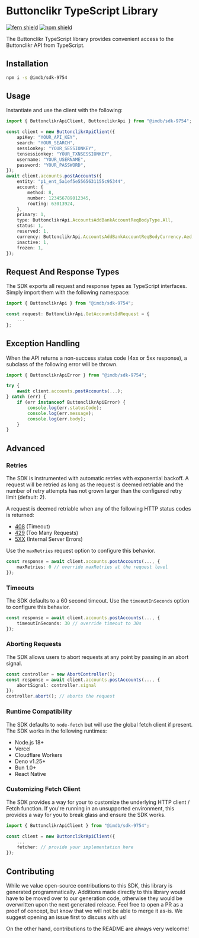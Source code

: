 # Buttonclikr TypeScript Library

[![fern shield](https://img.shields.io/badge/%F0%9F%8C%BF-Built%20with%20Fern-brightgreen)](https://buildwithfern.com?utm_source=github&utm_medium=github&utm_campaign=readme&utm_source=https%3A%2F%2Fgithub.com%2Fbuttonclikr%2Fimdb-python-sdk)
[![npm shield](https://img.shields.io/npm/v/@imdb/sdk-9754)](https://www.npmjs.com/package/@imdb/sdk-9754)

The Buttonclikr TypeScript library provides convenient access to the Buttonclikr API from TypeScript.

## Installation

```sh
npm i -s @imdb/sdk-9754
```

## Usage

Instantiate and use the client with the following:

```typescript
import { ButtonclikrApiClient, ButtonclikrApi } from "@imdb/sdk-9754";

const client = new ButtonclikrApiClient({
    apiKey: "YOUR_API_KEY",
    search: "YOUR_SEARCH",
    sessionkey: "YOUR_SESSIONKEY",
    txnsessionkey: "YOUR_TXNSESSIONKEY",
    username: "YOUR_USERNAME",
    password: "YOUR_PASSWORD",
});
await client.accounts.postAccounts({
    entity: "p1_ent_5a1ef5e5565631155c95344",
    account: {
        method: 8,
        number: 123456789012345,
        routing: 63013924,
    },
    primary: 1,
    type: ButtonclikrApi.AccountsAddBankAccountReqBodyType.All,
    status: 1,
    reserved: 1,
    currency: ButtonclikrApi.AccountsAddBankAccountReqBodyCurrency.Aed,
    inactive: 1,
    frozen: 1,
});
```

## Request And Response Types

The SDK exports all request and response types as TypeScript interfaces. Simply import them with the
following namespace:

```typescript
import { ButtonclikrApi } from "@imdb/sdk-9754";

const request: ButtonclikrApi.GetAccountsIdRequest = {
    ...
};
```

## Exception Handling

When the API returns a non-success status code (4xx or 5xx response), a subclass of the following error
will be thrown.

```typescript
import { ButtonclikrApiError } from "@imdb/sdk-9754";

try {
    await client.accounts.postAccounts(...);
} catch (err) {
    if (err instanceof ButtonclikrApiError) {
        console.log(err.statusCode);
        console.log(err.message);
        console.log(err.body);
    }
}
```

## Advanced

### Retries

The SDK is instrumented with automatic retries with exponential backoff. A request will be retried as long
as the request is deemed retriable and the number of retry attempts has not grown larger than the configured
retry limit (default: 2).

A request is deemed retriable when any of the following HTTP status codes is returned:

-   [408](https://developer.mozilla.org/en-US/docs/Web/HTTP/Status/408) (Timeout)
-   [429](https://developer.mozilla.org/en-US/docs/Web/HTTP/Status/429) (Too Many Requests)
-   [5XX](https://developer.mozilla.org/en-US/docs/Web/HTTP/Status/500) (Internal Server Errors)

Use the `maxRetries` request option to configure this behavior.

```typescript
const response = await client.accounts.postAccounts(..., {
    maxRetries: 0 // override maxRetries at the request level
});
```

### Timeouts

The SDK defaults to a 60 second timeout. Use the `timeoutInSeconds` option to configure this behavior.

```typescript
const response = await client.accounts.postAccounts(..., {
    timeoutInSeconds: 30 // override timeout to 30s
});
```

### Aborting Requests

The SDK allows users to abort requests at any point by passing in an abort signal.

```typescript
const controller = new AbortController();
const response = await client.accounts.postAccounts(..., {
    abortSignal: controller.signal
});
controller.abort(); // aborts the request
```

### Runtime Compatibility

The SDK defaults to `node-fetch` but will use the global fetch client if present. The SDK works in the following
runtimes:

-   Node.js 18+
-   Vercel
-   Cloudflare Workers
-   Deno v1.25+
-   Bun 1.0+
-   React Native

### Customizing Fetch Client

The SDK provides a way for your to customize the underlying HTTP client / Fetch function. If you're running in an
unsupported environment, this provides a way for you to break glass and ensure the SDK works.

```typescript
import { ButtonclikrApiClient } from "@imdb/sdk-9754";

const client = new ButtonclikrApiClient({
    ...
    fetcher: // provide your implementation here
});
```

## Contributing

While we value open-source contributions to this SDK, this library is generated programmatically.
Additions made directly to this library would have to be moved over to our generation code,
otherwise they would be overwritten upon the next generated release. Feel free to open a PR as
a proof of concept, but know that we will not be able to merge it as-is. We suggest opening
an issue first to discuss with us!

On the other hand, contributions to the README are always very welcome!
